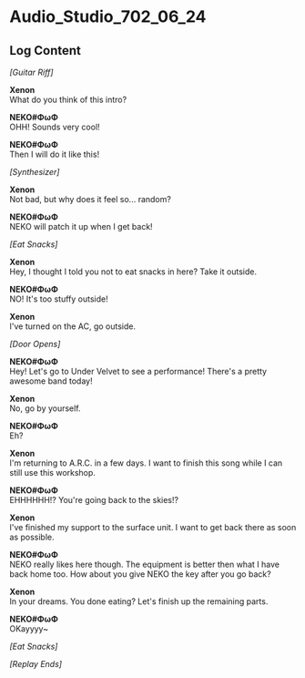 # Audio_Studio_702_06_24
## Log Content
*\[Guitar Riff\]*

**Xenon**<br>
What do you think of this intro?

**NEKO#ΦωΦ**<br>
OHH! Sounds very cool!

**NEKO#ΦωΦ**<br>
Then I will do it like this!

*\[Synthesizer\]*

**Xenon**<br>
Not bad, but why does it feel so... random?

**NEKO#ΦωΦ**<br>
NEKO will patch it up when I get back!

*\[Eat Snacks\]*

**Xenon**<br>
Hey, I thought I told you not to eat snacks in here? Take it outside.

**NEKO#ΦωΦ**<br>
NO! It's too stuffy outside!

**Xenon**<br>
I've turned on the AC, go outside.

*\[Door Opens\]*

**NEKO#ΦωΦ**<br>
Hey! Let's go to Under Velvet to see a performance! There's a pretty awesome band today!

**Xenon**<br>
No, go by yourself.

**NEKO#ΦωΦ**<br>
Eh?

**Xenon**<br>
I'm returning to A.R.C. in a few days. I want to finish this song while I can still use this workshop.

**NEKO#ΦωΦ**<br>
EHHHHHH!? You're going back to the skies!?

**Xenon**<br>
I've finished my support to the surface unit. I want to get back there as soon as possible.

**NEKO#ΦωΦ**<br>
NEKO really likes here though. The equipment is better then what I have back home too. How about you give NEKO the key after you go back?

**Xenon**<br>
In your dreams. You done eating? Let's finish up the remaining parts.

**NEKO#ΦωΦ**<br>
OKayyyy\~

*\[Eat Snacks\]*

*[Replay Ends]*